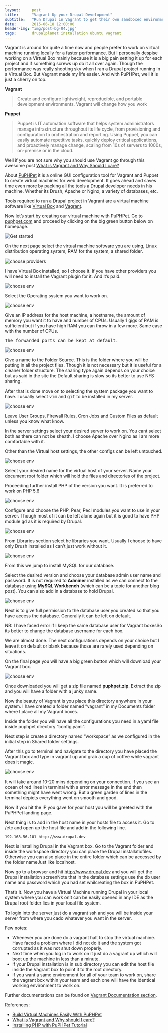 ```yaml
---
layout:     post
title:      "Vagrant Up your Drupal Development"
subtitle:   "Run Drupal in Vagrant to get their own sandboxed environments to play with."
date:       2015-06-18 12:00:00
header-img: "img/post-bg-04.jpg"
tags:       drupalplanet installation ubuntu vagrant
---
```


Vagrant is around for quite a time now and people prefer to work on virtual machine running locally for a faster performance. But I personally despise working on a Virtual Box mainly because it is a big pain setting it up for each project and if something screws up do it all over again. Though the performance was really shooting sky when I ran a Drupal project running in a Virtual Box. But Vagrant made my life easier. And with PuPHPet, well it is just a cherry on top.

**Vagrant**

> Create and configure lightweight, reproducible, and portable development environments. Vagrant will change how you work

**Puppet**

> Puppet is IT automation software that helps system administrators manage infrastructure throughout its life cycle, from provisioning and configuration to orchestration and reporting. Using Puppet, you can easily automate repetitive tasks, quickly deploy critical applications, and proactively manage change, scaling from 10s of servers to 1000s, on-premise or in the cloud.

Well if you are not sure why you should use Vagrant go through this awesome post [What is Vagrant and Why Should I care?](https://24ways.org/2014/what-is-vagrant-and-why-should-i-care/)

About [PuPHPet](https://puphpet.com) it is a online GUI  configuration tool for Vagrant and Puppet to create virtual machines for web development. It goes ahead and saves time even more by packing all the tools a Drupal developer needs in his machine. Whether its Drush, Apache or Nginx, a variety of databases, etc.

Tools required to run a Drupal project in Vagrant are a virtual machine software like [Virtual Box](https://www.virtualbox.org/wiki/Downloads) and [Vagrant](http://www.vagrantup.com/downloads).

Now let’s start by creating our virtual machine with PuPHPet. Go to [puphpet.com](https://puphpet.com/) and proceed by clicking on the big green button below on homepage.

![Get started](/img/posts/vagrant-up-your-drupal-development/selection_012.png)

On the next page select the virtual machine software you are using, Linux distribution operating system, RAM for the system, a shared folder.

![choose providers](/img/posts/vagrant-up-your-drupal-development/selection_013.png)

I have Virtual Box installed, so I choose it. If you have other providers you will need to install the Vagrant plugin for it. And it’s paid.

![choose env](/img/posts/vagrant-up-your-drupal-development/selection_014.png)

Select the Operating system you want to work on.

![choose env](/img/posts/vagrant-up-your-drupal-development/selection_017.png)

Give an IP address for the host machine, a hostname, the amount of memory you want it to have and number of CPUs. Usually 1 gigs of RAM is sufficient but if you have high RAM you can throw in a few more. Same case with the number of CPUs.

<kbd>The forwarded ports can be kept at default.</kbd>

![choose env](/img/posts/vagrant-up-your-drupal-development/selection_018.png)

Give a name to the Folder Source. This is the folder where you will be putting in all the project files. Though it is not necessary but it is useful for a cleaner folder structure.
The sharing type again depends on your choice but as said in the site the Default sharing is slow so its better to use NFS sharing.

After that is done move on to selecting the system package you want to have. I usually select <kbd>vim</kbd> and <kbd>git</kbd> to be installed in my server.

![choose env](/img/posts/vagrant-up-your-drupal-development/selection_019.png)

Leave User Groups, Firewall Rules, Cron Jobs and Custom Files as default unless you know what know.

In the server settings select your desired server to work on. You cant select both as there can not be sheath. I choose Apache over Nginx as I am more comfortable with it.

Other than the Virtual host settings, the other configs can be left untouched.

![choose env](/img/posts/vagrant-up-your-drupal-development/selection_021.png)

Select your desired name for the virtual host of your server. Name your document root folder which will hold the files and directories of the project.

Proceeding further install PHP of the version you want. It is preferred to work on PHP 5.6

![choose env](/img/posts/vagrant-up-your-drupal-development/selection_022.png)

Configure and choose the PHP, Pear, Pecl modules you want to use in your server. Though most of it can be left alone again but it is good to have PHP module <kbd>gd</kbd> as it is required by Drupal.

![choose env](/img/posts/vagrant-up-your-drupal-development/selection_024.png)

From Libraries section select he libraries you want. Usually I choose to have only Drush installed as I can’t just work without it.

![choose env](/img/posts/vagrant-up-your-drupal-development/selection_024.png)

From this we jump to install MySQL for our database.

Select the desired version and choose your database admin user name and password. It is not required to **Adminer** installed as we can connect to the database using **MySQL Workbench** (which can be a topic for another blog post). You can also add in a database to hold Drupal.

![choose env](/img/posts/vagrant-up-your-drupal-development/selection_026.png)

Next is to give full permission to the database user you created so that you have access  the database. Generally it can be left on default.

<p class="text-warning">NB: I have faced error if I keep the same database user for Vagrant boxesSo its better to change the database username for each box.
</p>

We are almost done. The next configurations depends on your choice but I leave it on default or blank because those are rarely used depending on situations.

On the final page you will have a big green button which will download your Vagrant box.

![choose env](/img/posts/vagrant-up-your-drupal-development/selection_027.png)

Once downloaded you will get a zip file named **puphpet.zip**. Extract the zip and you will have a folder with a junky name.

Now the beauty of Vagrant is you place this directory anywhere in your system. I have created a folder named “vagrant” in my Documents folder where I place all my Vagrant boxes.

Inside the folder you will have all the configurations you need in a yaml file inside puphpet directory “config.yaml”.

Next step is create a directory named “workspace” as we configured in the initial step in Shared folder settings.

After this go to terminal and navigate to the directory you have placed the Vagrant box and type in vagrant up and grab a cup of coffee while vagrant does it magic.

![choose env](/img/posts/vagrant-up-your-drupal-development/selection_028.png)

It will take around 10-20 mins depending on your connection. If you see an ocean of red lines in terminal with a error message in the end then something might have went wrong. But a green garden of lines in the terminal depicts everything went on smooth and good.

Now if you hit the IP you gave for your host you will be greeted with the PuPHPet landing page.

Next thing is to add in the host name in your hosts file to access it. Go to /etc and open up the host file and add in the following line.

    192.168.56.101 http://www.drupal.dev


Next is installing Drupal in the Vagrant box.
Go to the Vagrant folder and inside the workspace directory you can place the Drupal installatiofiles. Otherwise you can also place in the entire folder which can be accessed by the folder nameJust like localhost.

Now go to a browser and hit http://www.drupal.dev and you will get the Drupal installation screenNote that in the database settings use the db user name and password which you had set whilcreating the box in PuPHPet.

That’s it. Now you have a Virtual Machine running Drupal in your local system where you can work onIt can be easily opened in any IDE as the Drupal root folder lies in your local file system.

To login into the server just do a vagrant ssh and you will be inside your server from where you cado whatever you want in the server.

Few notes:

* Whenever you are done do a vagrant halt to stop the virtual machine. Have faced a problem where I did not do it and the system got corrupted as it was not shut down properly.
* Next time when you log in to work on it just do a vagrant up which will boot up the machine in less than a minute.
* If your Drupal installation is in sub directory you can edit the host file inside the Vagrant box to point it to the root directory.
* If you want a same environment for all of your team to work on, share the vagrant box within your team and each one will have the identical working environment to work on.


Further documentations can be found on [Vagrant Documentation section](https://docs.vagrantup.com/v2).

References:

* [Build Virtual Machines Easily With PuPHPet](http://www.sitepoint.com/build-virtual-machines-easily-puphpet)
* [What is Vagrant and Why should I care?](http://24ways.org/2014/what-is-vagrant-and-why-should-i-care)
* [Installing PHP with PuPHPet Tutorial](http://24ways.org/2014/what-is-vagrant-and-why-should-i-care)
